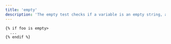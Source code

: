 ```yaml
---
title: 'empty'
description: 'The empty test checks if a variable is an empty string, an empty array, an empty hash, exactly false, or exactly null.'
---
```


```canvas
{% if foo is empty>
  ...
{% endif %}
```
